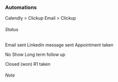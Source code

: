 
### Automations
Calendly > Clickup
Email > Clickup


###### Status
Email sent
Linkedin message sent
Appointment taken

No Show
Long term follow up

Closed (won)
R1 taken


###### Note




